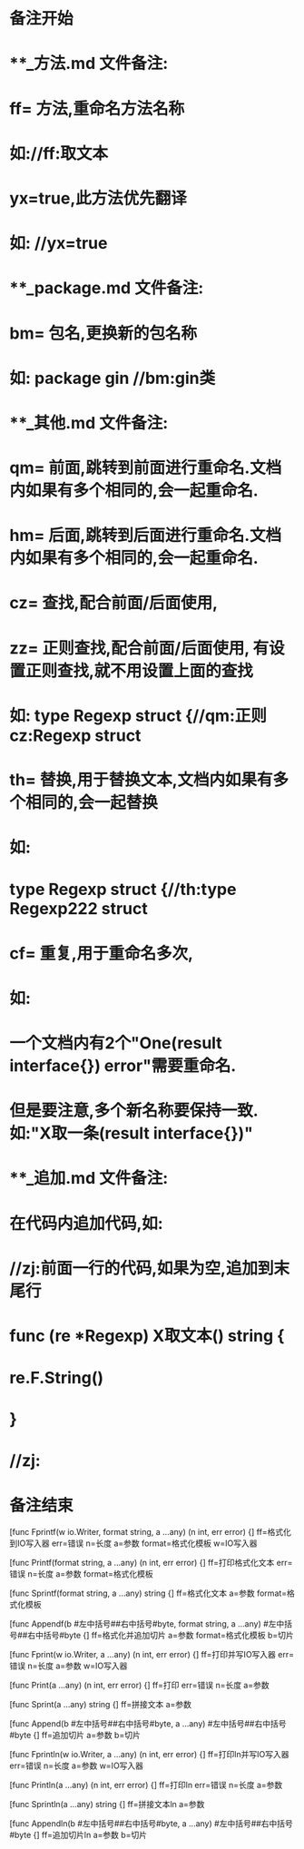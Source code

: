 # 备注开始
# **_方法.md 文件备注:
# ff= 方法,重命名方法名称
# 如://ff:取文本
#
# yx=true,此方法优先翻译
# 如: //yx=true

# **_package.md 文件备注:
# bm= 包名,更换新的包名称 
# 如: package gin //bm:gin类

# **_其他.md 文件备注:
# qm= 前面,跳转到前面进行重命名.文档内如果有多个相同的,会一起重命名.
# hm= 后面,跳转到后面进行重命名.文档内如果有多个相同的,会一起重命名.
# cz= 查找,配合前面/后面使用,
# zz= 正则查找,配合前面/后面使用, 有设置正则查找,就不用设置上面的查找
# 如: type Regexp struct {//qm:正则 cz:Regexp struct
#
# th= 替换,用于替换文本,文档内如果有多个相同的,会一起替换
# 如:
# type Regexp struct {//th:type Regexp222 struct
#
# cf= 重复,用于重命名多次,
# 如: 
# 一个文档内有2个"One(result interface{}) error"需要重命名.
# 但是要注意,多个新名称要保持一致. 如:"X取一条(result interface{})"

# **_追加.md 文件备注:
# 在代码内追加代码,如:
# //zj:前面一行的代码,如果为空,追加到末尾行
# func (re *Regexp) X取文本() string { 
# re.F.String()
# }
# //zj:
# 备注结束

[func Fprintf(w io.Writer, format string, a ...any) (n int, err error) {]
ff=格式化到IO写入器
err=错误
n=长度
a=参数
format=格式化模板
w=IO写入器

[func Printf(format string, a ...any) (n int, err error) {]
ff=打印格式化文本
err=错误
n=长度
a=参数
format=格式化模板

[func Sprintf(format string, a ...any) string {]
ff=格式化文本
a=参数
format=格式化模板

[func Appendf(b #左中括号##右中括号#byte, format string, a ...any) #左中括号##右中括号#byte {]
ff=格式化并追加切片
a=参数
format=格式化模板
b=切片

[func Fprint(w io.Writer, a ...any) (n int, err error) {]
ff=打印并写IO写入器
err=错误
n=长度
a=参数
w=IO写入器

[func Print(a ...any) (n int, err error) {]
ff=打印
err=错误
n=长度
a=参数

[func Sprint(a ...any) string {]
ff=拼接文本
a=参数

[func Append(b #左中括号##右中括号#byte, a ...any) #左中括号##右中括号#byte {]
ff=追加切片
a=参数
b=切片

[func Fprintln(w io.Writer, a ...any) (n int, err error) {]
ff=打印ln并写IO写入器
err=错误
n=长度
a=参数
w=IO写入器

[func Println(a ...any) (n int, err error) {]
ff=打印ln
err=错误
n=长度
a=参数

[func Sprintln(a ...any) string {]
ff=拼接文本ln
a=参数

[func Appendln(b #左中括号##右中括号#byte, a ...any) #左中括号##右中括号#byte {]
ff=追加切片ln
a=参数
b=切片
